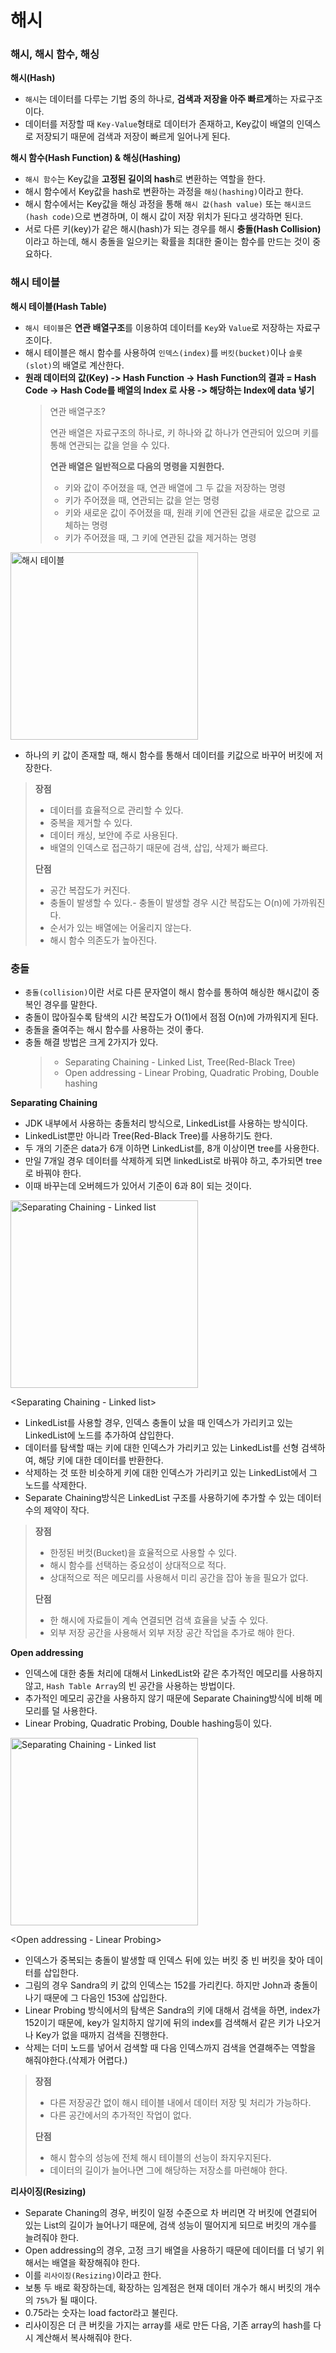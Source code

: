 # 해시

### 해시, 해시 함수, 해싱

**해시(Hash)**

- `해시`는 데이터를 다루는 기법 중의 하나로, **검색과 저장을 아주 빠르게**하는 자료구조이다.
- 데이터를 저장할 때 `Key-Value`형태로 데이터가 존재하고, Key값이 배열의 인덱스로 저장되기 때문에 검색과 저장이 빠르게 일어나게 된다.

**해시 함수(Hash Function) & 해싱(Hashing)**

- `해시 함수`는 Key값을 **고정된 길이의 hash**로 변환하는 역할을 한다.
- 해시 함수에서 Key값을 hash로 변환하는 과정을 `해싱(hashing)`이라고 한다.
- 해시 함수에서는 Key값을 해싱 과정을 통해 `해시 값(hash value)` 또는 `해시코드(hash code)`으로 변경하며, 이 해시 값이 저장 위치가 된다고 생각하면 된다.
- 서로 다른 키(key)가 같은 해시(hash)가 되는 경우를 해시 **충돌(Hash Collision)** 이라고 하는데, 해시 충돌을 일으키는 확률을 최대한 줄이는 함수를 만드는 것이 중요하다.

### 해시 테이블

**해시 테이블(Hash Table)**

- `해시 테이블`은 **연관 배열구조**를 이용하여 데이터를 `Key`와 `Value`로 저장하는 자료구조이다.
- 해시 테이블은 해시 함수를 사용하여 `인덱스(index)`를 `버킷(bucket)`이나 `슬롯(slot)`의 배열로 계산한다.
- **원래 데이터의 값(Key) -> Hash Function -> Hash Function의 결과 = Hash Code -> Hash Code를 배열의 Index 로 사용 -> 해당하는 Index에 data 넣기**
  > 연관 배열구조?
  >
  > 연관 배열은 자료구조의 하나로, 키 하나와 값 하나가 연관되어 있으며 키를 통해 연관되는 값을 얻을 수 있다.
  >
  > **연관 배열은 일반적으로 다음의 명령을 지원한다.**
  >
  > - 키와 값이 주어졌을 때, 연관 배열에 그 두 값을 저장하는 명령
  > - 키가 주어졌을 때, 연관되는 값을 얻는 명령
  > - 키와 새로운 값이 주어졌을 때, 원래 키에 연관된 값을 새로운 값으로 교체하는 명령
  > - 키가 주어졌을 때, 그 키에 연관된 값을 제거하는 명령

<img width="300" alt="해시 테이블" src="https://upload.wikimedia.org/wikipedia/commons/thumb/7/7d/Hash_table_3_1_1_0_1_0_0_SP.svg/630px-Hash_table_3_1_1_0_1_0_0_SP.svg.png">

- 하나의 키 값이 존재할 때, 해시 함수를 통해서 데이터를 키값으로 바꾸어 버킷에 저장한다.

> **장점**
>
> - 데이터를 효율적으로 관리할 수 있다.
> - 중복을 제거할 수 있다.
> - 데이터 캐싱, 보안에 주로 사용된다.
> - 배열의 인덱스로 접근하기 때문에 검색, 삽입, 삭제가 빠르다.
>
> **단점**
>
> - 공간 복잡도가 커진다.
> - 충돌이 발생할 수 있다.- 충돌이 발생할 경우 시간 복잡도는 O(n)에 가까워진다.
> - 순서가 있는 배열에는 어울리지 않는다.
> - 해시 함수 의존도가 높아진다.

### 충돌

- `충돌(collision)`이란 서로 다른 문자열이 해시 함수를 통하여 해싱한 해시값이 중복인 경우를 말한다.
- 충돌이 많아질수록 탐색의 시간 복잡도가 O(1)에서 점점 O(n)에 가까워지게 된다.
- 충돌을 줄여주는 해시 함수를 사용하는 것이 좋다.
- 충돌 해결 방법은 크게 2가지가 있다.
  > - Separating Chaining - Linked List, Tree(Red-Black Tree)
  > - Open addressing - Linear Probing, Quadratic Probing, Double hashing

**Separating Chaining**

- JDK 내부에서 사용하는 충돌처리 방식으로, LinkedList를 사용하는 방식이다.
- LinkedList뿐만 아니라 Tree(Red-Black Tree)를 사용하기도 한다.
- 두 개의 기준은 data가 6개 이하면 LinkedList를, 8개 이상이면 tree를 사용한다.
- 만일 7개일 경우 데이터를 삭제하게 되면 linkedList로 바꿔야 하고, 추가되면 tree로 바꿔야 한다.
- 이때 바꾸는데 오버헤드가 있어서 기준이 6과 8이 되는 것이다.

<img width="300" alt="Separating Chaining - Linked list" src="https://upload.wikimedia.org/wikipedia/commons/thumb/d/d0/Hash_table_5_0_1_1_1_1_1_LL.svg/900px-Hash_table_5_0_1_1_1_1_1_LL.svg.png">

<Separating Chaining - Linked list>

- LinkedList를 사용할 경우, 인덱스 충돌이 났을 때 인덱스가 가리키고 있는 LinkedList에 노드를 추가하여 삽입한다.
- 데이터를 탐색할 때는 키에 대한 인덱스가 가리키고 있는 LinkedList를 선형 검색하여, 해당 키에 대한 데이터를 반환한다.
- 삭제하는 것 또한 비슷하게 키에 대한 인덱스가 가리키고 있는 LinkedList에서 그 노드를 삭제한다.
- Separate Chaining방식은 LinkedList 구조를 사용하기에 추가할 수 있는 데이터 수의 제약이 작다.

> **장점**
>
> - 한정된 버컷(Bucket)을 효율적으로 사용할 수 있다.
> - 해시 함수를 선택하는 중요성이 상대적으로 적다.
> - 상대적으로 적은 메모리를 사용해서 미리 공간을 잡아 놓을 필요가 없다.
>
> **단점**
>
> - 한 해시에 자료들이 계속 연결되면 검색 효율을 낮출 수 있다.
> - 외부 저장 공간을 사용해서 외부 저장 공간 작업을 추가로 해야 한다.

**Open addressing**

- 인덱스에 대한 충돌 처리에 대해서 LinkedList와 같은 추가적인 메모리를 사용하지 않고, `Hash Table Array`의 빈 공간을 사용하는 방법이다.
- 추가적인 메모리 공간을 사용하지 않기 때문에 Separate Chaining방식에 비해 메모리를 덜 사용한다.
- Linear Probing, Quadratic Probing, Double hashing등이 있다.

<img width="300" alt="Separating Chaining - Linked list" src="https://upload.wikimedia.org/wikipedia/commons/thumb/b/bf/Hash_table_5_0_1_1_1_1_0_SP.svg/760px-Hash_table_5_0_1_1_1_1_0_SP.svg.png">

<Open addressing - Linear Probing>

- 인덱스가 중복되는 충돌이 발생할 때 인덱스 뒤에 있는 버킷 중 빈 버킷을 찾아 데이터를 삽입한다.
- 그림의 경우 Sandra의 키 값의 인덱스는 152를 가리킨다. 하지만 John과 충돌이 나기 때문에 그 다음인 153에 삽입한다.
- Linear Probing 방식에서의 탐색은 Sandra의 키에 대해서 검색을 하면, index가 152이기 때문에, key가 일치하지 않기에 뒤의 index를 검색해서 같은 키가 나오거나 Key가 없을 때까지 검색을 진행한다.
- 삭제는 더미 노드를 넣어서 검색할 때 다음 인덱스까지 검색을 연결해주는 역할을 해줘야한다.(삭제가 어렵다.)

> **장점**
>
> - 다른 저장공간 없이 해시 테이블 내에서 데이터 저장 및 처리가 가능하다.
> - 다른 공간에서의 추가적인 작업이 없다.
>
> **단점**
>
> - 해시 함수의 성능에 전체 해시 테이블의 선능이 좌지우지된다.
> - 데이터의 길이가 늘어나면 그에 해당하는 저장소를 마련해야 한다.

**리사이징(Resizing)**

- Separate Chaning의 경우, 버킷이 일정 수준으로 차 버리면 각 버킷에 연결되어 있는 List의 길이가 늘어나기 때문에, 검색 성능이 떨어지게 되므로 버킷의 개수를 늘려줘야 한다.
- Open addressing의 경우, 고정 크기 배열을 사용하기 때문에 데이터를 더 넣기 위해서는 배열을 확장해줘야 한다.
- 이를 `리사이징(Resizing)`이라고 한다.
- 보통 두 배로 확장하는데, 확장하는 임계점은 현재 데이터 개수가 해시 버킷의 개수의 `75%`가 될 때이다.
- 0.75라는 숫자는 load factor라고 불린다.
- 리사이징은 더 큰 버킷을 가지는 array를 새로 만든 다음, 기존 array의 hash를 다시 계산해서 복사해줘야 한다.
